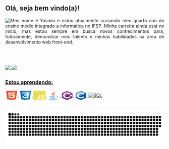 <h2>Olá, seja bem vindo(a)!</h2>
<div>
  <img align="left" src="https://cdn.discordapp.com/attachments/799239086618968094/885928177283764245/244f4b39ae1979f8aa2549c555a227f4.jpg"> 
  <p align="justify">Meu nome é Yasmin e estou atualmente cursando meu quarto ano do ensino médio integrado a informática no IFSP. Minha carreira ainda está no início,
  mas estou sempre em busca novos conhecimentos para, futuramente, demonstrar meu talento e minhas habilidades na área de desenvolvimento web front-end. </p>
</div>

<br><br>
<div>
  <a href="https://github.com/Yasmin-Perestrelo">
  <img align="center" height="150em" src="https://github-readme-stats.vercel.app/api?username=Yasmin-Perestrelo&show_icons=true&theme=radical&count_private=true"/>
  <img align="center" height="150em" src="https://github-readme-stats.vercel.app/api/top-langs/?username=Yasmin-Perestrelo&layout=compact&theme=radical"/>
</div>
  
##

  <div align="left">
    <h3>Estou aprendendo:</h3>
    <img align="center" alt="HTML" height="30" width="40" src="https://raw.githubusercontent.com/devicons/devicon/master/icons/html5/html5-original.svg">
    <img align="center" alt="CSS" height="30" width="40" src="https://raw.githubusercontent.com/devicons/devicon/master/icons/css3/css3-original.svg">
    <img align="center" alt="Js" height="30" width="40" src="https://raw.githubusercontent.com/devicons/devicon/master/icons/javascript/javascript-plain.svg">
    <img align="center" alt="Java" height="30" width="40" src="https://raw.githubusercontent.com/devicons/devicon/master/icons/java/java-original.svg">
    <img align="center" alt="Csharp" height="30" width="40" src="https://raw.githubusercontent.com/devicons/devicon/master/icons/csharp/csharp-original.svg">
    <img align="center" alt="C" height="30" width="40" src="https://raw.githubusercontent.com/devicons/devicon/master/icons/c/c-original.svg">
    <img align="center" alt="SQL" height="30" width="40" src="https://cdn.jsdelivr.net/gh/devicons/devicon/icons/mysql/mysql-original.svg" />
  </div>
<br>
  
   ![Snake animation](https://github.com/Yasmin-Perestrelo/Yasmin-Perestrelo/blob/output/github-contribution-grid-snake.svg)
  
  
